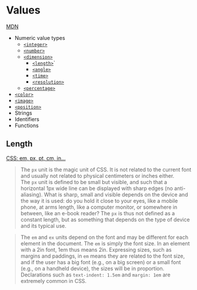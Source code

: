 # Values
[MDN](https://developer.mozilla.org/en-US/docs/Learn/CSS/Building_blocks/Values_and_units)

- Numeric value types
  - [`<integer>`](https://developer.mozilla.org/en-US/docs/Web/CSS/integer)
  - [`<number>`](https://developer.mozilla.org/en-US/docs/Web/CSS/number)
  - [`<dimension>`](https://developer.mozilla.org/en-US/docs/Web/CSS/dimension)
    - [`<length>`](https://developer.mozilla.org/en-US/docs/Web/CSS/length)`
    - [`<angle>`](https://developer.mozilla.org/en-US/docs/Web/CSS/angle)
    - [`<time>`](https://developer.mozilla.org/en-US/docs/Web/CSS/time)
    - [`<resolution>`](https://developer.mozilla.org/en-US/docs/Web/CSS/resolution)
  - [`<percentage>`](https://developer.mozilla.org/en-US/docs/Web/CSS/percentage)
- [`<color>`](https://developer.mozilla.org/en-US/docs/Web/CSS/color_value)
- [`<image>`](https://developer.mozilla.org/en-US/docs/Web/CSS/image)
- [`<position>`](https://developer.mozilla.org/en-US/docs/Web/CSS/position_value)
- Strings
- Identifiers
- Functions

## Length
[CSS: em, px, pt, cm, in…](https://www.w3.org/Style/Examples/007/units.en.html)

> The `px` unit is the magic unit of CSS. It is not related to the current font and usually not related to physical centimeters or inches either. The `px` unit is defined to be small but visible, and such that a horizontal 1px wide line can be displayed with sharp edges (no anti-aliasing). What is sharp, small and visible depends on the device and the way it is used: do you hold it close to your eyes, like a mobile phone, at arms length, like a computer monitor, or somewhere in between, like an e-book reader? The `px` is thus not defined as a constant length, but as something that depends on the type of device and its typical use.

> The `em` and `ex` units depend on the font and may be different for each element in the document. The `em` is simply the font size. In an element with a 2in font, 1em thus means 2in. Expressing sizes, such as margins and paddings, in `em` means they are related to the font size, and if the user has a big font (e.g., on a big screen) or a small font (e.g., on a handheld device), the sizes will be in proportion. Declarations such as `text-indent: 1.5em` and `margin: 1em` are extremely common in CSS.
